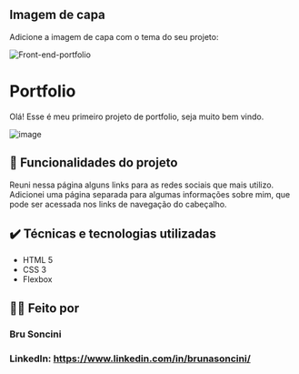 ## Imagem de capa

Adicione a imagem de capa com o tema do seu projeto:

![Front-end-portfolio](https://user-images.githubusercontent.com/120529944/218223385-0ac47bca-f785-4d00-a612-5540a33f3bc8.png)
  
# Portfolio

Olá! Esse é meu primeiro projeto de portfolio, seja muito bem vindo.

![image](https://user-images.githubusercontent.com/120529944/218223562-cdf6947c-76b4-4995-ad86-1ee7cbf0e0d3.png)

## 🔨 Funcionalidades do projeto

Reuni nessa página alguns links para as redes sociais que mais utilizo. Adicionei uma página separada para algumas informações sobre mim, que pode ser acessada nos links de navegação do cabeçalho.

## ✔️ Técnicas e tecnologias utilizadas

- HTML 5
- CSS 3
- Flexbox

## 👩‍💻 Feito por

### Bru Soncini
### LinkedIn: https://www.linkedin.com/in/brunasoncini/

